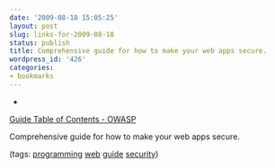 ```yaml
---
date: '2009-08-18 15:05:25'
layout: post
slug: links-for-2009-08-18
status: publish
title: Comprehensive guide for how to make your web apps secure.
wordpress_id: '426'
categories:
- bookmarks
---
```


  * 
                

[Guide Table of Contents - OWASP](http://www.owasp.org/index.php/Guide_Table_of_Contents)


                

Comprehensive guide for how to make your web apps secure.


                

(tags: [programming](http://delicious.com/eob/programming) [web](http://delicious.com/eob/web) [guide](http://delicious.com/eob/guide) [security](http://delicious.com/eob/security))


            
